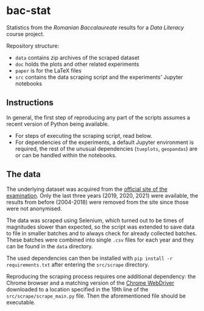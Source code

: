 # bac-stat

Statistics from the *Romanian Baccalaureate* results for a *Data Literacy* course project.


Repository structure:
- `data` contains zip archives of the scraped dataset
- `doc` holds the plots and other related experiments
- `paper` is for the LaTeX files
- `src` contains the data scraping script and the experiments' Jupyter notebooks

## Instructions

In general, the first step of reproducing any part of the scripts assumes a recent version of Python being available.
- For steps of executing the scraping script, read below.
- For dependencies of the experiments, a default Jupyter environment is required, the rest of the unusual dependencies (`tueplots`, `geopandas`) are or can be handled within the notebooks.


## The data

The underlying dataset was acquired from the [official site of the examination](http://static.bacalaureat.edu.ro). Only the last three years (2019, 2020, 2021) were available, the results from before (2004-2018) were removed from the site since those were not anonymised.

The data was scraped using Selenium, which turned out to be times of magnitudes slower than expected, so the script was extended to save data to file in smaller batches and to always check for already collected batches. These batches were combined into single `.csv` files for each year and they can be found in the `data` directory.

The used dependencies can then be installed with `pip install -r requirements.txt` after entering the `src/scrape` directory.

Reproducing the scraping process requires one additional dependency: the Chrome browser and a matching version of the [Chrome WebDriver](https://chromedriver.chromium.org/downloads) downloaded to a location specified in the 19th line of the `src/scrape/scrape_main.py` file. Then the aforementioned file should be executable.

